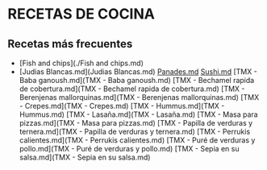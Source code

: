 RECETAS DE COCINA
=================


Recetas más frecuentes
----------------------

- [Fish and chips](./Fish and chips.md)
- [Judias Blancas.md](Judias Blancas.md)
[Panades.md](Panades.md)
[Sushi.md](Sushi.md)
[TMX - Baba ganoush.md](TMX - Baba ganoush.md)
[TMX - Bechamel rapida de cobertura.md](TMX - Bechamel rapida de cobertura.md)
[TMX - Berenjenas mallorquinas.md](TMX - Berenjenas mallorquinas.md)
[TMX - Crepes.md](TMX - Crepes.md)
[TMX - Hummus.md](TMX - Hummus.md)
[TMX - Lasaña.md](TMX - Lasaña.md)
[TMX - Masa para pizzas.md](TMX - Masa para pizzas.md)
[TMX - Papilla de verduras y ternera.md](TMX - Papilla de verduras y ternera.md)
[TMX - Perrukis calientes.md](TMX - Perrukis calientes.md)
[TMX - Puré de verduras y pollo.md](TMX - Puré de verduras y pollo.md)
[TMX - Sepia en su salsa.md](TMX - Sepia en su salsa.md)
